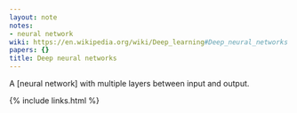 ```yaml
---
layout: note
notes:
- neural network
wiki: https://en.wikipedia.org/wiki/Deep_learning#Deep_neural_networks
papers: {}
title: Deep neural networks
---
```


A [neural network] with multiple layers between input and output.

{% include links.html %}
